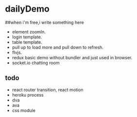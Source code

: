 # dailyDemo
##when i'm free,i write something here

* element zoomIn.
* login template.
* table template.
* pull up to load more and pull down to refresh. 
* flvjs. 
* redux basic demo without bundler and just used in browser. 
* socket.io chatting room


## todo
* react router transition, react motion
* heroku process
* dva
* ava
* css module
